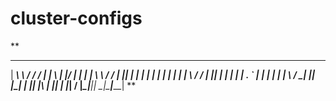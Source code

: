 # cluster-configs
**
 ________      _______ _____ ______ _   _  _____ ______
 |  ____\ \    / /_   _/ ____|  ____| \ | |/ ____|  ____|
 | |__   \ \  / /  | || |  __| |__  |  \| | |    | |__
 |  __|   \ \/ /   | || | |_ |  __| | . ` | |    |  __|
 | |____   \  /   _| || |__| | |____| |\  | |____| |____
 |______|   \/   |_____\_____|______|_| \_|\_____|______|
**